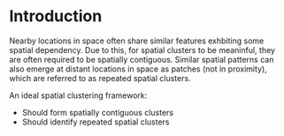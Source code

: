 # Introduction

Nearby locations in space often share similar features exhbiting some spatial dependency. Due to this, for spatial clusters to be meaninful, they are often required to be spatially contiguous. Similar spatial patterns can also emerge at distant locations in space as patches (not in proximity), which are referred to as repeated spatial clusters.

An ideal spatial clustering framework:
- Should form spatially contiguous clusters
- Should identify repeated spatial clusters

  
